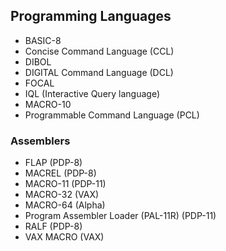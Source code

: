 ## Programming Languages
- BASIC-8
- Concise Command Language (CCL)
- DIBOL
- DIGITAL Command Language (DCL)
- FOCAL
- IQL (Interactive Query language)
- MACRO-10
- Programmable Command Language (PCL)
### Assemblers
- FLAP (PDP-8)
- MACREL (PDP-8)
- MACRO-11 (PDP-11)
- MACRO-32 (VAX)
- MACRO-64 (Alpha)
- Program Assembler Loader (PAL-11R) (PDP-11)
- RALF (PDP-8)
- VAX MACRO (VAX)

